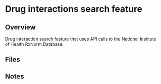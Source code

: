 # Drug interactions search feature

## Overview

Drug interaction search feature that uses API calls to the National Institute of Health RxNorm Database.

## Files


## Notes

